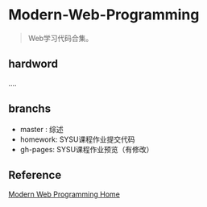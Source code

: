 # Modern-Web-Programming

> Web学习代码合集。

## hardword

....

## branchs
+ master  : 综述
+ homework: SYSU课程作业提交代码
+ gh-pages: SYSU课程作业预览（有修改）

## Reference

[Modern Web Programming Home](http://my.ss.sysu.edu.cn/wiki/display/WEB/Modern+Web+Programming+Home)
